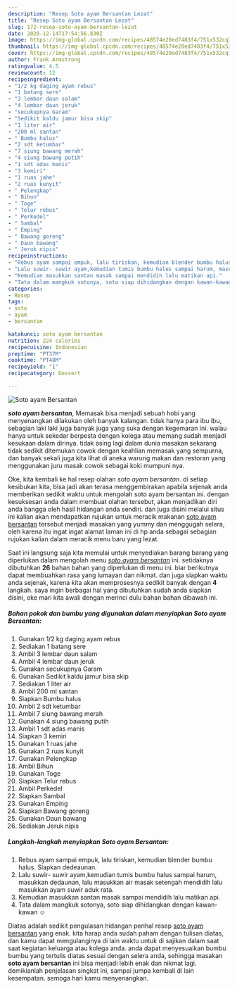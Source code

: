 ```yaml
---
description: "Resep Soto ayam Bersantan Lezat"
title: "Resep Soto ayam Bersantan Lezat"
slug: 172-resep-soto-ayam-bersantan-lezat
date: 2020-12-14T17:54:56.830Z
image: https://img-global.cpcdn.com/recipes/48574e20ed7483f4/751x532cq70/soto-ayam-bersantan-foto-resep-utama.jpg
thumbnail: https://img-global.cpcdn.com/recipes/48574e20ed7483f4/751x532cq70/soto-ayam-bersantan-foto-resep-utama.jpg
cover: https://img-global.cpcdn.com/recipes/48574e20ed7483f4/751x532cq70/soto-ayam-bersantan-foto-resep-utama.jpg
author: Frank Armstrong
ratingvalue: 4.5
reviewcount: 12
recipeingredient:
- "1/2 kg daging ayam rebus"
- "1 batang sere"
- "3 lembar daun salam"
- "4 lembar daun jeruk"
- "secukupnya Garam"
- "Sedikit kaldu jamur bisa skip"
- "1 liter air"
- "200 ml santan"
- " Bumbu halus"
- "2 sdt ketumbar"
- "7 siung bawang merah"
- "4 siung bawang putih"
- "1 sdt adas manis"
- "3 kemiri"
- "1 ruas jahe"
- "2 ruas kunyit"
- " Pelengkap"
- " Bihun"
- " Toge"
- " Telur rebus"
- " Perkedel"
- " Sambal"
- " Emping"
- " Bawang goreng"
- " Daun bawang"
- " Jeruk nipis"
recipeinstructions:
- "Rebus ayam sampai empuk, lalu tiriskan, kemudian blender bumbu halus. Siapkan dedeaunan."
- "Lalu suwir- suwir ayam,kemudian tumis bumbu halus sampai harum, masukkan dedaunan, lalu masukkan air masak setengah mendidih lalu masukkan ayam suwir aduk rata."
- "Kemudian masukkan santan masak sampai mendidih lalu matikan api."
- "Tata dalam mangkuk sotonya, soto siap dihidangkan dengan kawan-kawan ☺️"
categories:
- Resep
tags:
- soto
- ayam
- bersantan

katakunci: soto ayam bersantan 
nutrition: 224 calories
recipecuisine: Indonesian
preptime: "PT37M"
cooktime: "PT48M"
recipeyield: "1"
recipecategory: Dessert

---
```



![Soto ayam Bersantan](https://img-global.cpcdn.com/recipes/48574e20ed7483f4/751x532cq70/soto-ayam-bersantan-foto-resep-utama.jpg)

<b><i>soto ayam bersantan</i></b>, Memasak bisa menjadi sebuah hobi yang menyenangkan dilakukan oleh banyak kalangan. tidak hanya para ibu ibu, sebagian laki laki juga banyak juga yang suka dengan kegemaran ini. walau hanya untuk sekedar berpesta dengan kolega atau memang sudah menjadi kesukaan dalam dirinya. tidak asing lagi dalam dunia masakan sekarang tidak sedikit ditemukan cowok dengan keahlian memasak yang sempurna, dan banyak sekali juga kita lihat di aneka warung makan dan restoran yang menggunakan juru masak cowok sebagai koki mumpuni nya.

Oke, kita kembali ke hal resep olahan <i>soto ayam bersantan</i>. di setiap kesibukan kita, bisa jadi akan terasa menggembirakan apabila sejenak anda memberikan sedikit waktu untuk mengolah soto ayam bersantan ini. dengan kesuksesan anda dalam membuat olahan tersebut, akan menjadikan diri anda bangga oleh hasil hidangan anda sendiri. dan juga disini melalui situs ini kalian akan mendapatkan rujukan untuk meracik makanan <u>soto ayam bersantan</u> tersebut menjadi masakan yang yummy dan menggugah selera, oleh karena itu ingat ingat alamat laman ini di hp anda sebagai sebagian rujukan kalian dalam meracik menu baru yang lezat.




Saat ini langsung saja kita memulai untuk menyediakan barang barang yang diperlukan dalam mengolah menu <u><i>soto ayam bersantan</i></u> ini. setidaknya dibutuhkan <b>26</b> bahan bahan yang diperlukan di menu ini. biar berikutnya dapat membuahkan rasa yang lumayan dan nikmat. dan juga siapkan waktu anda sejenak, karena kita akan memprosesnya sedikit banyak dengan <b>4</b> langkah. saya ingin berbagai hal yang dibutuhkan sudah anda siapkan disini, oke mari kita awali dengan merinci dulu bahan bahan dibawah ini.

<!--inarticleads1-->

##### Bahan pokok dan bumbu yang digunakan dalam menyiapkan Soto ayam Bersantan:

1. Gunakan 1/2 kg daging ayam rebus
1. Sediakan 1 batang sere
1. Ambil 3 lembar daun salam
1. Ambil 4 lembar daun jeruk
1. Gunakan secukupnya Garam
1. Gunakan Sedikit kaldu jamur bisa skip
1. Sediakan 1 liter air
1. Ambil 200 ml santan
1. Siapkan  Bumbu halus
1. Ambil 2 sdt ketumbar
1. Ambil 7 siung bawang merah
1. Gunakan 4 siung bawang putih
1. Ambil 1 sdt adas manis
1. Siapkan 3 kemiri
1. Gunakan 1 ruas jahe
1. Gunakan 2 ruas kunyit
1. Gunakan  Pelengkap
1. Ambil  Bihun
1. Gunakan  Toge
1. Siapkan  Telur rebus
1. Ambil  Perkedel
1. Siapkan  Sambal
1. Gunakan  Emping
1. Siapkan  Bawang goreng
1. Gunakan  Daun bawang
1. Sediakan  Jeruk nipis




<!--inarticleads2-->

##### Langkah-langkah menyiapkan Soto ayam Bersantan:

1. Rebus ayam sampai empuk, lalu tiriskan, kemudian blender bumbu halus. Siapkan dedeaunan.
1. Lalu suwir- suwir ayam,kemudian tumis bumbu halus sampai harum, masukkan dedaunan, lalu masukkan air masak setengah mendidih lalu masukkan ayam suwir aduk rata.
1. Kemudian masukkan santan masak sampai mendidih lalu matikan api.
1. Tata dalam mangkuk sotonya, soto siap dihidangkan dengan kawan-kawan ☺️




Diatas adalah sedikit pengulasan hidangan perihal resep <u>soto ayam bersantan</u> yang enak. kita harap anda sudah paham dengan tulisan diatas, dan kamu dapat mengulanginya di lain waktu untuk di sajikan dalam saat saat kegiatan keluarga atau kolega anda. anda dapat menyesuaikan bumbu bumbu yang tertulis diatas sesuai dengan selera anda, sehingga masakan <b>soto ayam bersantan</b> ini bisa menjadi lebih enak dan nikmat lagi. demikianlah penjelasan singkat ini, sampai jumpa kembali di lain kesempatan. semoga hari kamu menyenangkan.
